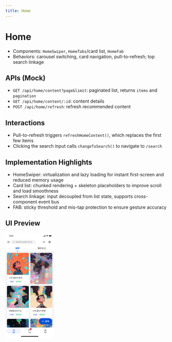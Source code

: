 ```yaml
---
title: Home
---
```


# Home

- Components: `HomeSwiper`, `HomeTabs`/card list, `HomeFab`
- Behaviors: carousel switching, card navigation, pull-to-refresh; top search linkage

## APIs (Mock)

- `GET /api/home/content?page&limit`: paginated list, returns `items` and `pagination`
- `GET /api/home/content/:id`: content details
- `POST /api/home/refresh`: refresh recommended content

## Interactions

- Pull-to-refresh triggers `refreshHomeContent()`, which replaces the first few items
- Clicking the search input calls `changeToSearch()` to navigate to `/search`

## Implementation Highlights

- HomeSwiper: virtualization and lazy loading for instant first-screen and reduced memory usage
- Card list: chunked rendering + skeleton placeholders to improve scroll and load smoothness
- Search linkage: input decoupled from list state, supports cross-component event bus
- FAB: sticky threshold and mis-tap protection to ensure gesture accuracy

## UI Preview

<div style="display: flex; gap: 12px; align-items: flex-start;">
  <img src="../../images/home.png" alt="Home Preview" style="flex: 1 1 0; max-width: 30%; height: auto;" />
</div>
